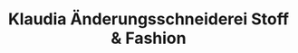 ---
title: "Klaudia Änderungsschneiderei Stoff & Fashion"
url: /borchen/klaudia-aenderungsschneiderei-stoff-und-fashion/
shop: Schneiderei
---